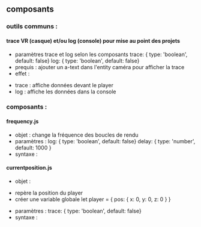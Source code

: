 ## composants

### outils communs :
#### trace VR (casque) et/ou log (console) pour mise au point des projets
* paramètres trace et log selon les composants
    trace: { type: 'boolean', default: false}
    log: { type: 'boolean', default: false}
* prequis : ajouter un a-text dans l'entity caméra pour afficher la trace
    <a-text id="txtlog" value="" align="center" color="#FF0000" position="0 0 -1" rotation="0 0 0" scale="0.25 0.25 0.25"></a-text>    
* effet : 
- trace : affiche données devant le player
- log : affiche les données dans la console

### composants : 
#### frequency.js
* objet : change la fréquence des boucles de rendu
* paramètres : 
    log: { type: 'boolean', default: false}
    delay: { type: 'number', default: 1000 }
* syntaxe : 
    <a-scene frequency="delay: 500;">

#### currentposition.js
* objet : 
- repère la position du player
- créer une variable globale
    let player = { pos: { x: 0, y: 0, z: 0 } }
* paramètres : 
    trace: { type: 'boolean', default: false}
* syntaxe : 
    <a-entity currentposition="trace: true;">